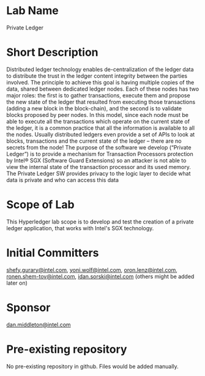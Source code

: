 # Lab Name
Private Ledger

# Short Description
Distributed ledger technology enables de-centralization of the ledger data to distribute the trust in the ledger content integrity between the parties involved. The principle to achieve this goal is having multiple copies of the data, shared between dedicated ledger nodes. Each of these nodes has two major roles: the first is to gather transactions, execute them and propose the new state of the ledger that resulted from executing those transactions (adding a new block in the block-chain), and the second is to validate blocks proposed by peer nodes. In this model, since each node must be able to execute all the transactions which operate on the current state of the ledger, it is a common practice that all the information is available to all the nodes. Usually distributed ledgers even provide a set of APIs to look at blocks, transactions and the current state of the ledger – there are no secrets from the node! 
The purpose of the software we develop (“Private Ledger”) is to provide a mechanism for Transaction Processors protection by Intel® SGX (Software Guard Extensions) so an attacker is not able to view the internal state of the transaction processor and its used memory. The Private Ledger SW provides privacy to the logic layer to decide what data is private and who can access this data
 
 

# Scope of Lab
This Hyperledger lab scope is to develop and test the creation of a private ledger application, that works with Intel's SGX technology.

# Initial Committers
shefy.gurary@intel.com, yoni.wolf@intel.com, oron.lenz@intel.com, ronen.shem-tov@intel.com, idan.sorski@intel.com (others might be added later on)

# Sponsor
dan.middleton@intel.com

# Pre-existing repository
No pre-existing repository in github. Files would be added manually. 
